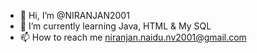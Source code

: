 - 👋 Hi, I’m @NIRANJAN2001
- 🌱 I’m currently learning Java, HTML & My SQL
- 📫 How to reach me niranjan.naidu.nv2001@gmail.com

<!---
NIRANJAN2001/NIRANJAN2001 is a ✨ special ✨ repository because its `README.md` (this file) appears on your GitHub profile.
You can click the Preview link to take a look at your changes.
--->
